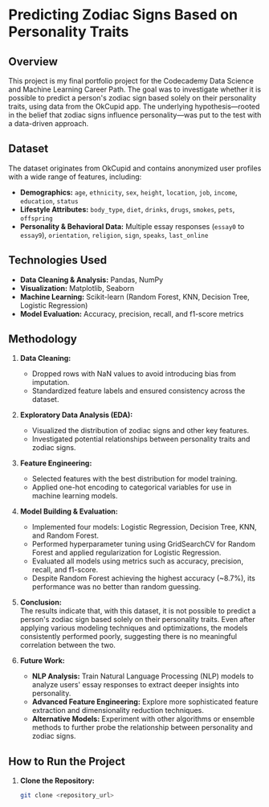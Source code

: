 # Predicting Zodiac Signs Based on Personality Traits

## Overview
This project is my final portfolio project for the Codecademy Data Science and Machine Learning Career Path. The goal was to investigate whether it is possible to predict a person's zodiac sign based solely on their personality traits, using data from the OkCupid app. The underlying hypothesis—rooted in the belief that zodiac signs influence personality—was put to the test with a data-driven approach.

## Dataset
The dataset originates from OkCupid and contains anonymized user profiles with a wide range of features, including:
- **Demographics:** `age`, `ethnicity`, `sex`, `height`, `location`, `job`, `income`, `education`, `status`
- **Lifestyle Attributes:** `body_type`, `diet`, `drinks`, `drugs`, `smokes`, `pets`, `offspring`
- **Personality & Behavioral Data:** Multiple essay responses (`essay0` to `essay9`), `orientation`, `religion`, `sign`, `speaks`, `last_online`

## Technologies Used
- **Data Cleaning & Analysis:** Pandas, NumPy
- **Visualization:** Matplotlib, Seaborn
- **Machine Learning:** Scikit-learn (Random Forest, KNN, Decision Tree, Logistic Regression)
- **Model Evaluation:** Accuracy, precision, recall, and f1-score metrics

## Methodology
1. **Data Cleaning:**  
   - Dropped rows with NaN values to avoid introducing bias from imputation.
   - Standardized feature labels and ensured consistency across the dataset.
   
2. **Exploratory Data Analysis (EDA):**  
   - Visualized the distribution of zodiac signs and other key features.
   - Investigated potential relationships between personality traits and zodiac signs.

3. **Feature Engineering:**  
   - Selected features with the best distribution for model training.
   - Applied one-hot encoding to categorical variables for use in machine learning models.

4. **Model Building & Evaluation:**  
   - Implemented four models: Logistic Regression, Decision Tree, KNN, and Random Forest.
   - Performed hyperparameter tuning using GridSearchCV for Random Forest and applied regularization for Logistic Regression.
   - Evaluated all models using metrics such as accuracy, precision, recall, and f1-score.
   - Despite Random Forest achieving the highest accuracy (~8.7%), its performance was no better than random guessing.

5. **Conclusion:**  
   The results indicate that, with this dataset, it is not possible to predict a person's zodiac sign based solely on their personality traits. Even after applying various modeling techniques and optimizations, the models consistently performed poorly, suggesting there is no meaningful correlation between the two.

6. **Future Work:**  
   - **NLP Analysis:** Train Natural Language Processing (NLP) models to analyze users' essay responses to extract deeper insights into personality.
   - **Advanced Feature Engineering:** Explore more sophisticated feature extraction and dimensionality reduction techniques.
   - **Alternative Models:** Experiment with other algorithms or ensemble methods to further probe the relationship between personality and zodiac signs.

## How to Run the Project
1. **Clone the Repository:**  
   ```bash
   git clone <repository_url>
